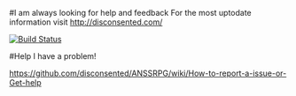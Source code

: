 #I am always looking for help and feedback
For the most uptodate information visit http://disconsented.com/

[![Build Status](https://travis-ci.org/disconsented/ANSSRPG.svg?branch=master)](https://travis-ci.org/disconsented/ANSSRPG)

#Help I have a problem!

https://github.com/disconsented/ANSSRPG/wiki/How-to-report-a-issue-or-Get-help
